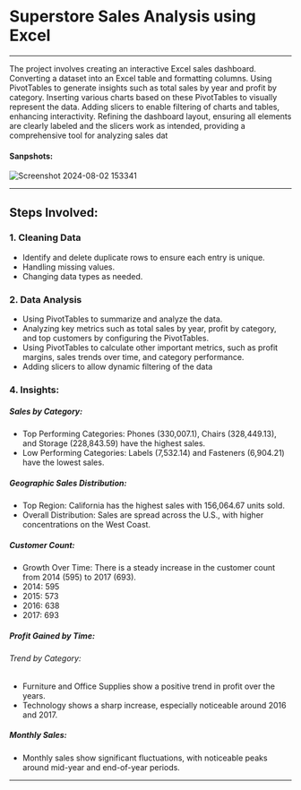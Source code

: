 # Superstore Sales Analysis using Excel
-------------------------------------------------------------

The project involves creating an interactive Excel sales dashboard. Converting a dataset into an Excel table and formatting columns. Using PivotTables to generate insights such as total sales by year and profit by category. Inserting various charts based on these PivotTables to visually represent the data. Adding slicers to enable filtering of charts and tables, enhancing interactivity. Refining the dashboard layout, ensuring all elements are clearly labeled and the slicers work as intended, providing a comprehensive tool for analyzing sales dat

#### Sanpshots:
 ![Screenshot 2024-08-02 153341](https://github.com/user-attachments/assets/16e350ff-2471-48b6-b6d8-dc526ec8fcea)

 --------------------------------------------------------------------------------------------------------------------------------------------------
## Steps Involved:
### 1. Cleaning Data
- Identify and delete duplicate rows to ensure each entry is unique.
- Handling missing values.
- Changing data types as needed.

### 2. Data Analysis
- Using PivotTables to summarize and analyze the data.
- Analyzing key metrics such as total sales by year, profit by category, and top customers by configuring the PivotTables.
- Using PivotTables to calculate other important metrics, such as profit margins, sales trends over time, and category performance.
- Adding slicers to allow dynamic filtering of the data

### 4. Insights:
##### Sales by Category:
- Top Performing Categories: Phones (330,007.1), Chairs (328,449.13), and Storage (228,843.59) have the highest sales.
- Low Performing Categories: Labels (7,532.14) and Fasteners (6,904.21) have the lowest sales.

##### Geographic Sales Distribution:
- Top Region: California has the highest sales with 156,064.67 units sold.
- Overall Distribution: Sales are spread across the U.S., with higher concentrations on the West Coast.
##### Customer Count:
- Growth Over Time: There is a steady increase in the customer count from 2014 (595) to 2017 (693).
- 2014: 595
- 2015: 573
- 2016: 638
- 2017: 693

##### Profit Gained by Time:
###### Trend by Category:
- Furniture and Office Supplies show a positive trend in profit over the years.
- Technology shows a sharp increase, especially noticeable around 2016 and 2017.

##### Monthly Sales:
- Monthly sales show significant fluctuations, with noticeable peaks around mid-year and end-of-year periods.

----------------------------------------------------------------

